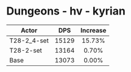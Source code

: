 # Dungeons - hv - kyrian
| Actor | DPS | Increase |
|---|:---:|:---:|
|T28-2_4-set|15129|15.73%|
|T28-2-set|13164|0.70%|
|Base|13073|0.00%|
